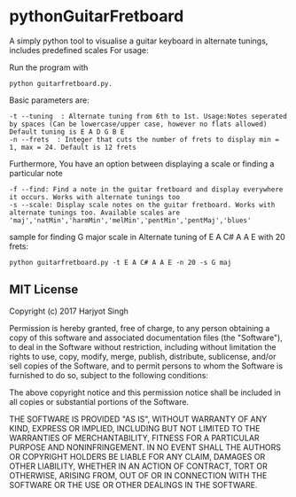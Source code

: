 # pythonGuitarFretboard
A simply python tool to visualise a guitar keyboard in alternate tunings, includes predefined scales
For usage:


Run the program with 
```
python guitarfretboard.py.
```
Basic parameters are:
```
-t --tuning  : Alternate tuning from 6th to 1st. Usage:Notes seperated by spaces (Can be lowercase/upper case, however no flats allowed) Default tuning is E A D G B E
-n --frets  : Integer that cuts the number of frets to display min = 1, max = 24. Default is 12 frets
```
Furthermore,
You have an option between displaying a scale or finding a particular note
```
-f --find: Find a note in the guitar fretboard and display everywhere it occurs. Works with alternate tunings too
-s --scale: Display scale notes on the guitar fretboard. Works with alternate tunings too. Available scales are 'maj','natMin','harmMin','melMin','pentMin','pentMaj','blues'

```
sample for finding G major scale in Alternate tuning of E A C# A A E with 20 frets:
```
python guitarfretboard.py -t E A C# A A E -n 20 -s G maj
```

## MIT License

Copyright (c) 2017 Harjyot Singh

Permission is hereby granted, free of charge, to any person obtaining a copy
of this software and associated documentation files (the "Software"), to deal
in the Software without restriction, including without limitation the rights
to use, copy, modify, merge, publish, distribute, sublicense, and/or sell
copies of the Software, and to permit persons to whom the Software is
furnished to do so, subject to the following conditions:

The above copyright notice and this permission notice shall be included in all
copies or substantial portions of the Software.

THE SOFTWARE IS PROVIDED "AS IS", WITHOUT WARRANTY OF ANY KIND, EXPRESS OR
IMPLIED, INCLUDING BUT NOT LIMITED TO THE WARRANTIES OF MERCHANTABILITY,
FITNESS FOR A PARTICULAR PURPOSE AND NONINFRINGEMENT. IN NO EVENT SHALL THE
AUTHORS OR COPYRIGHT HOLDERS BE LIABLE FOR ANY CLAIM, DAMAGES OR OTHER
LIABILITY, WHETHER IN AN ACTION OF CONTRACT, TORT OR OTHERWISE, ARISING FROM,
OUT OF OR IN CONNECTION WITH THE SOFTWARE OR THE USE OR OTHER DEALINGS IN THE
SOFTWARE.
